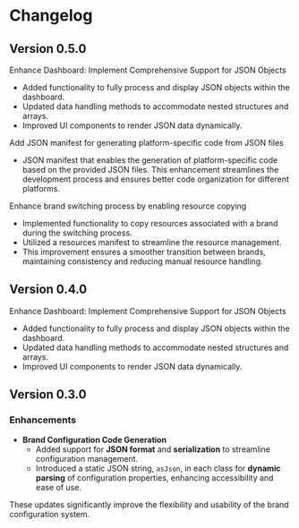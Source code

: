 # Changelog

## Version 0.5.0

Enhance Dashboard: Implement Comprehensive Support for JSON Objects
- Added functionality to fully process and display JSON objects within the dashboard.
- Updated data handling methods to accommodate nested structures and arrays.
- Improved UI components to render JSON data dynamically.

Add JSON manifest for generating platform-specific code from JSON files
- JSON manifest that enables the generation of platform-specific code based on the provided JSON files. This enhancement streamlines the development process and ensures better code organization for different platforms.

Enhance brand switching process by enabling resource copying
- Implemented functionality to copy resources associated with a brand during the switching process.
- Utilized a resources manifest to streamline the resource management.
- This improvement ensures a smoother transition between brands, maintaining consistency and reducing manual resource handling.

## Version 0.4.0

Enhance Dashboard: Implement Comprehensive Support for JSON Objects

- Added functionality to fully process and display JSON objects within the dashboard.
- Updated data handling methods to accommodate nested structures and arrays.
- Improved UI components to render JSON data dynamically.

## Version 0.3.0

### Enhancements

- **Brand Configuration Code Generation**
  - Added support for **JSON format** and **serialization** to streamline configuration management.
  - Introduced a static JSON string, `asJson`, in each class for **dynamic parsing** of configuration properties, enhancing accessibility and ease of use.

These updates significantly improve the flexibility and usability of the brand configuration system.